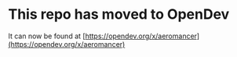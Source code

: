 # This repo has moved to OpenDev

It can now be found at [https://opendev.org/x/aeromancer](https://opendev.org/x/aeromancer)
